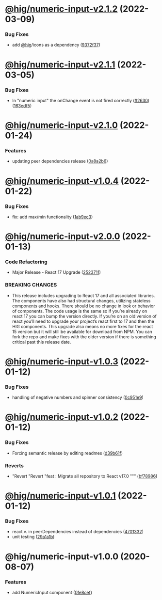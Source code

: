 # [@hig/numeric-input-v2.1.2](https://github.com/Autodesk/hig/compare/@hig/numeric-input@2.1.1...@hig/numeric-input@2.1.2) (2022-03-09)


### Bug Fixes

* add [@hig](https://github.com/hig)/icons as a dependency ([9372f37](https://github.com/Autodesk/hig/commit/9372f37))

# [@hig/numeric-input-v2.1.1](https://github.com/Autodesk/hig/compare/@hig/numeric-input@2.1.0...@hig/numeric-input@2.1.1) (2022-03-05)


### Bug Fixes

* In "numeric input" the onChange event is not fired correctly ([#2630](https://github.com/Autodesk/hig/issues/2630)) ([163edf5](https://github.com/Autodesk/hig/commit/163edf5))

# [@hig/numeric-input-v2.1.0](https://github.com/Autodesk/hig/compare/@hig/numeric-input@2.0.0...@hig/numeric-input@2.1.0) (2022-01-24)


### Features

* updating peer dependencies release ([0a8a2b6](https://github.com/Autodesk/hig/commit/0a8a2b6))

# [@hig/numeric-input-v1.0.4](https://github.com/Autodesk/hig/compare/@hig/numeric-input@1.0.3...@hig/numeric-input@1.0.4) (2022-01-22)


### Bug Fixes

*  fix: add max/min functionality ([1ab9ec3](https://github.com/Autodesk/hig/commit/1ab9ec3))

# [@hig/numeric-input-v2.0.0](https://github.com/Autodesk/hig/compare/@hig/numeric-input@1.0.2...@hig/numeric-input@2.0.0) (2022-01-13)


### Code Refactoring

* Major Release - React 17 Upgrade ([2523711](https://github.com/Autodesk/hig/commit/2523711))


### BREAKING CHANGES

* This release includes upgrading to React 17 and all associated libraries. The components have also had structural changes, utilizing stateless components and hooks. There should be no change in look or behavior of components. The code usage is the same so if you’re already on react 17 you can bump the version directly. If you’re on an old version of react you’ll need to upgrade your project’s react first to 17 and then the HIG components. This upgrade also means no more fixes for the react 15 version but it will still be available for download from NPM. You can fork the repo and make fixes with the older version if there is something critical past this release date.

# [@hig/numeric-input-v1.0.3](https://github.com/Autodesk/hig/compare/@hig/numeric-input@1.0.2...@hig/numeric-input@1.0.3) (2022-01-12)


### Bug Fixes

* handling of negative numbers and spinner consistency ([0c951e9](https://github.com/Autodesk/hig/commit/0c951e9))

# [@hig/numeric-input-v1.0.2](https://github.com/Autodesk/hig/compare/@hig/numeric-input@1.0.1...@hig/numeric-input@1.0.2) (2022-01-12)


### Bug Fixes

* Forcing semantic release by editing readmes ([d39b61f](https://github.com/Autodesk/hig/commit/d39b61f))


### Reverts

* "Revert "Revert "feat : Migrate all repository to React v17.0 """ ([bf78986](https://github.com/Autodesk/hig/commit/bf78986))

# [@hig/numeric-input-v1.0.1](https://github.com/Autodesk/hig/compare/@hig/numeric-input@1.0.0...@hig/numeric-input@1.0.1) (2022-01-12)


### Bug Fixes

*  react v. in peerDependencies instead of dependencies ([4701332](https://github.com/Autodesk/hig/commit/4701332))
* unit testing ([29a1a1b](https://github.com/Autodesk/hig/commit/29a1a1b))

# @hig/numeric-input-v1.0.0 (2020-08-07)


### Features

* add NumericInput component ([0fe8cef](https://github.com/Autodesk/hig/commit/0fe8cef))
